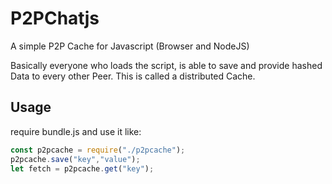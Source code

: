 # P2PChatjs

A simple P2P Cache for Javascript (Browser and NodeJS)

Basically everyone who loads the script, is able to save and provide hashed Data to every other Peer.
This is called a distributed Cache.
## Usage

require bundle.js and use it like:

```javascript
const p2pcache = require("./p2pcache");
p2pcache.save("key","value");
let fetch = p2pcache.get("key");

```
